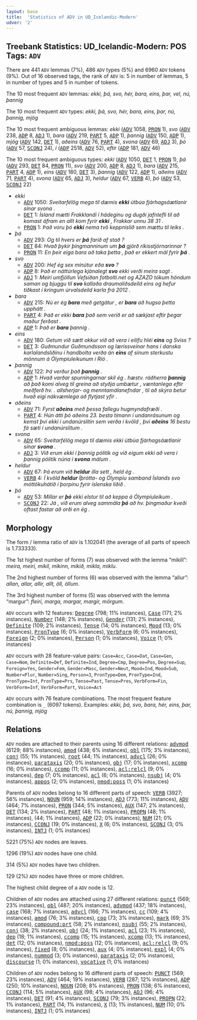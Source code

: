 ```yaml
---
layout: base
title:  'Statistics of ADV in UD_Icelandic-Modern'
udver: '2'
---
```


## Treebank Statistics: UD_Icelandic-Modern: POS Tags: `ADV`

There are 441 `ADV` lemmas (7%), 486 `ADV` types (5%) and 6960 `ADV` tokens (9%).
Out of 16 observed tags, the rank of `ADV` is: 5 in number of lemmas, 5 in number of types and 5 in number of tokens.

The 10 most frequent `ADV` lemmas: <em>ekki, þá, svo, hér, bara, eins, þar, vel, nú, þannig</em>

The 10 most frequent `ADV` types:  <em>ekki, þá, svo, hér, bara, eins, þar, nú, þannig, mjög</em>

The 10 most frequent ambiguous lemmas: <em>ekki</em> (<tt><a href="is_modern-pos-ADV.html">ADV</a></tt> 1058, <tt><a href="is_modern-pos-PRON.html">PRON</a></tt> 1), <em>svo</em> (<tt><a href="is_modern-pos-ADV.html">ADV</a></tt> 238, <tt><a href="is_modern-pos-ADP.html">ADP</a></tt> 8, <tt><a href="is_modern-pos-ADJ.html">ADJ</a></tt> 1), <em>bara</em> (<tt><a href="is_modern-pos-ADV.html">ADV</a></tt> 219, <tt><a href="is_modern-pos-PART.html">PART</a></tt> 5, <tt><a href="is_modern-pos-ADP.html">ADP</a></tt> 1), <em>þannig</em> (<tt><a href="is_modern-pos-ADV.html">ADV</a></tt> 150, <tt><a href="is_modern-pos-ADP.html">ADP</a></tt> 1), <em>mjög</em> (<tt><a href="is_modern-pos-ADV.html">ADV</a></tt> 142, <tt><a href="is_modern-pos-DET.html">DET</a></tt> 1), <em>aðeins</em> (<tt><a href="is_modern-pos-ADV.html">ADV</a></tt> 76, <tt><a href="is_modern-pos-PART.html">PART</a></tt> 4), <em>svona</em> (<tt><a href="is_modern-pos-ADV.html">ADV</a></tt> 69, <tt><a href="is_modern-pos-ADJ.html">ADJ</a></tt> 3), <em>þó</em> (<tt><a href="is_modern-pos-ADV.html">ADV</a></tt> 57, <tt><a href="is_modern-pos-SCONJ.html">SCONJ</a></tt> 24), <em>í</em> (<tt><a href="is_modern-pos-ADP.html">ADP</a></tt> 2518, <tt><a href="is_modern-pos-ADV.html">ADV</a></tt> 52), <em>eftir</em> (<tt><a href="is_modern-pos-ADP.html">ADP</a></tt> 181, <tt><a href="is_modern-pos-ADV.html">ADV</a></tt> 46)

The 10 most frequent ambiguous types:  <em>ekki</em> (<tt><a href="is_modern-pos-ADV.html">ADV</a></tt> 1050, <tt><a href="is_modern-pos-DET.html">DET</a></tt> 1, <tt><a href="is_modern-pos-PRON.html">PRON</a></tt> 1), <em>þá</em> (<tt><a href="is_modern-pos-ADV.html">ADV</a></tt> 293, <tt><a href="is_modern-pos-DET.html">DET</a></tt> 84, <tt><a href="is_modern-pos-PRON.html">PRON</a></tt> 11), <em>svo</em> (<tt><a href="is_modern-pos-ADV.html">ADV</a></tt> 200, <tt><a href="is_modern-pos-ADP.html">ADP</a></tt> 8, <tt><a href="is_modern-pos-ADJ.html">ADJ</a></tt> 1), <em>bara</em> (<tt><a href="is_modern-pos-ADV.html">ADV</a></tt> 215, <tt><a href="is_modern-pos-PART.html">PART</a></tt> 4, <tt><a href="is_modern-pos-ADP.html">ADP</a></tt> 1), <em>eins</em> (<tt><a href="is_modern-pos-ADV.html">ADV</a></tt> 180, <tt><a href="is_modern-pos-DET.html">DET</a></tt> 3), <em>þannig</em> (<tt><a href="is_modern-pos-ADV.html">ADV</a></tt> 122, <tt><a href="is_modern-pos-ADP.html">ADP</a></tt> 1), <em>aðeins</em> (<tt><a href="is_modern-pos-ADV.html">ADV</a></tt> 71, <tt><a href="is_modern-pos-PART.html">PART</a></tt> 4), <em>svona</em> (<tt><a href="is_modern-pos-ADV.html">ADV</a></tt> 65, <tt><a href="is_modern-pos-ADJ.html">ADJ</a></tt> 3), <em>heldur</em> (<tt><a href="is_modern-pos-ADV.html">ADV</a></tt> 67, <tt><a href="is_modern-pos-VERB.html">VERB</a></tt> 4), <em>þó</em> (<tt><a href="is_modern-pos-ADV.html">ADV</a></tt> 53, <tt><a href="is_modern-pos-SCONJ.html">SCONJ</a></tt> 22)


* <em>ekki</em>
  * <tt><a href="is_modern-pos-ADV.html">ADV</a></tt> 1050: <em>Sveitarfélög mega til dæmis <b>ekki</b> útbúa fjárhagsáætlanir sínar svona .</em>
  * <tt><a href="is_modern-pos-DET.html">DET</a></tt> 1: <em>Ísland mætti Frakklandi í hádeginu og dugði jafntefli til að komast áfram en allt kom fyrir <b>ekki</b> , Frakkar unnu 38 31 .</em>
  * <tt><a href="is_modern-pos-PRON.html">PRON</a></tt> 1: <em>Það voru þó <b>ekki</b> nema tvö keppnislið sem mættu til leiks .</em>
* <em>þá</em>
  * <tt><a href="is_modern-pos-ADV.html">ADV</a></tt> 293: <em>Og til hvers er <b>þá</b> farið af stað ?</em>
  * <tt><a href="is_modern-pos-DET.html">DET</a></tt> 84: <em>Hvað þykir þingmanninum um <b>þá</b> gjörð ríkisstjórnarinnar ?</em>
  * <tt><a href="is_modern-pos-PRON.html">PRON</a></tt> 11: <em>En þeir eiga bara að taka þetta , það er ekkert mál fyrir <b>þá</b> .</em>
* <em>svo</em>
  * <tt><a href="is_modern-pos-ADV.html">ADV</a></tt> 200: <em>Hef ég sex mínútur eða <b>svo</b> ?</em>
  * <tt><a href="is_modern-pos-ADP.html">ADP</a></tt> 8: <em>Það er náttúrlega kjánalegt <b>svo</b> ekki verði meira sagt .</em>
  * <tt><a href="is_modern-pos-ADJ.html">ADJ</a></tt> 1: <em>Meiri umfjöllun Vefsíðan fotbolti.net og AZAZO tókum höndum saman og bjuggu til <b>svo</b> kallaða draumaliðsdeild eins og hefur tíðkast í kringum úrvalsdeild karla frá 2012 .</em>
* <em>bara</em>
  * <tt><a href="is_modern-pos-ADV.html">ADV</a></tt> 215: <em>Nú er ég <b>bara</b> með getgátur , er <b>bara</b> að hugsa þetta upphátt .</em>
  * <tt><a href="is_modern-pos-PART.html">PART</a></tt> 4: <em>Það er ekki <b>bara</b> það sem verið er að sækjast eftir þegar maður ferðast .</em>
  * <tt><a href="is_modern-pos-ADP.html">ADP</a></tt> 1: <em>Það er <b>bara</b> þannig .</em>
* <em>eins</em>
  * <tt><a href="is_modern-pos-ADV.html">ADV</a></tt> 180: <em>Getum við sætt okkur við að vera í eilífu hléi <b>eins</b> og Sviss ?</em>
  * <tt><a href="is_modern-pos-DET.html">DET</a></tt> 3: <em>Guðmundur Guðmundsson og lærissveinar hans í danska karlalandsliðinu í handbolta verða án <b>eins</b> af sínum sterkustu mönnum á Ólympíuleikunum í Ríó .</em>
* <em>þannig</em>
  * <tt><a href="is_modern-pos-ADV.html">ADV</a></tt> 122: <em>Þá verður það <b>þannig</b> .</em>
  * <tt><a href="is_modern-pos-ADP.html">ADP</a></tt> 1: <em>Hvað varðar spurningarnar skil ég . hæstv. ráðherra <b>þannig</b> að það komi alveg til greina að styðja umbætur , væntanlega eftir meðferð hv. . allsherjar- og menntamálanefndar , til að skýra betur hvað eigi nákvæmlega að flytjast yfir .</em>
* <em>aðeins</em>
  * <tt><a href="is_modern-pos-ADV.html">ADV</a></tt> 71: <em>Fyrst <b>aðeins</b> með þessa fallegu hugmyndafræði .</em>
  * <tt><a href="is_modern-pos-PART.html">PART</a></tt> 4: <em>Hún átti þó aðeins 23. besta tímann í undanrásunum og kemst því ekki í undanúrslitin sem verða í kvöld , því <b>aðeins</b> 16 bestu fá sæti í undanúrslitum .</em>
* <em>svona</em>
  * <tt><a href="is_modern-pos-ADV.html">ADV</a></tt> 65: <em>Sveitarfélög mega til dæmis ekki útbúa fjárhagsáætlanir sínar <b>svona</b> .</em>
  * <tt><a href="is_modern-pos-ADJ.html">ADJ</a></tt> 3: <em>Við erum ekki í þannig pólitík og við eigum ekki að vera í þannig pólitík núna í <b>svona</b> málum .</em>
* <em>heldur</em>
  * <tt><a href="is_modern-pos-ADV.html">ADV</a></tt> 67: <em>Þá erum við <b>heldur</b> illa sett , held ég .</em>
  * <tt><a href="is_modern-pos-VERB.html">VERB</a></tt> 4: <em>Í kvöld <b>heldur</b> Íþrótta- og Ólympíu samband Íslands svo móttökuhátíð í þorpinu fyrir íslenska liðið .</em>
* <em>þó</em>
  * <tt><a href="is_modern-pos-ADV.html">ADV</a></tt> 53: <em>Millar er <b>þó</b> ekki elstur til að keppa á Ólympíuleikum .</em>
  * <tt><a href="is_modern-pos-SCONJ.html">SCONJ</a></tt> 22: <em>Já , við erum alveg sammála <b>þó</b> að hv. þingmaður kveði oftast fastar að orði en ég .</em>

## Morphology

The form / lemma ratio of `ADV` is 1.102041 (the average of all parts of speech is 1.733333).

The 1st highest number of forms (7) was observed with the lemma “mikill”: <em>meira, meiri, mikil, mikinn, mikið, mikla, miklu</em>.

The 2nd highest number of forms (6) was observed with the lemma “allur”: <em>allan, allar, allir, allt, öll, öllum</em>.

The 3rd highest number of forms (5) was observed with the lemma “margur”: <em>fleiri, marga, margar, margir, mörgum</em>.

`ADV` occurs with 12 features: <tt><a href="is_modern-feat-Degree.html">Degree</a></tt> (798; 11% instances), <tt><a href="is_modern-feat-Case.html">Case</a></tt> (171; 2% instances), <tt><a href="is_modern-feat-Number.html">Number</a></tt> (148; 2% instances), <tt><a href="is_modern-feat-Gender.html">Gender</a></tt> (131; 2% instances), <tt><a href="is_modern-feat-Definite.html">Definite</a></tt> (109; 2% instances), <tt><a href="is_modern-feat-Tense.html">Tense</a></tt> (14; 0% instances), <tt><a href="is_modern-feat-Mood.html">Mood</a></tt> (13; 0% instances), <tt><a href="is_modern-feat-PronType.html">PronType</a></tt> (6; 0% instances), <tt><a href="is_modern-feat-VerbForm.html">VerbForm</a></tt> (6; 0% instances), <tt><a href="is_modern-feat-Foreign.html">Foreign</a></tt> (2; 0% instances), <tt><a href="is_modern-feat-Person.html">Person</a></tt> (1; 0% instances), <tt><a href="is_modern-feat-Voice.html">Voice</a></tt> (1; 0% instances)

`ADV` occurs with 28 feature-value pairs: `Case=Acc`, `Case=Dat`, `Case=Gen`, `Case=Nom`, `Definite=Def`, `Definite=Ind`, `Degree=Cmp`, `Degree=Pos`, `Degree=Sup`, `Foreign=Yes`, `Gender=Fem`, `Gender=Masc`, `Gender=Neut`, `Mood=Ind`, `Mood=Sub`, `Number=Plur`, `Number=Sing`, `Person=3`, `PronType=Dem`, `PronType=Ind`, `PronType=Int`, `PronType=Prs`, `Tense=Past`, `Tense=Pres`, `VerbForm=Fin`, `VerbForm=Inf`, `VerbForm=Part`, `Voice=Act`

`ADV` occurs with 76 feature combinations.
The most frequent feature combination is `_` (6097 tokens).
Examples: <em>ekki, þá, svo, bara, hér, eins, þar, nú, þannig, mjög</em>


## Relations

`ADV` nodes are attached to their parents using 16 different relations: <tt><a href="is_modern-dep-advmod.html">advmod</a></tt> (6129; 88% instances), <tt><a href="is_modern-dep-amod.html">amod</a></tt> (438; 6% instances), <tt><a href="is_modern-dep-obl.html">obl</a></tt> (175; 3% instances), <tt><a href="is_modern-dep-conj.html">conj</a></tt> (55; 1% instances), <tt><a href="is_modern-dep-root.html">root</a></tt> (44; 1% instances), <tt><a href="is_modern-dep-advcl.html">advcl</a></tt> (26; 0% instances), <tt><a href="is_modern-dep-parataxis.html">parataxis</a></tt> (20; 0% instances), <tt><a href="is_modern-dep-obj.html">obj</a></tt> (17; 0% instances), <tt><a href="is_modern-dep-xcomp.html">xcomp</a></tt> (16; 0% instances), <tt><a href="is_modern-dep-ccomp.html">ccomp</a></tt> (11; 0% instances), <tt><a href="is_modern-dep-acl-relcl.html">acl:relcl</a></tt> (9; 0% instances), <tt><a href="is_modern-dep-dep.html">dep</a></tt> (7; 0% instances), <tt><a href="is_modern-dep-acl.html">acl</a></tt> (6; 0% instances), <tt><a href="is_modern-dep-nsubj.html">nsubj</a></tt> (4; 0% instances), <tt><a href="is_modern-dep-appos.html">appos</a></tt> (2; 0% instances), <tt><a href="is_modern-dep-nmod-poss.html">nmod:poss</a></tt> (1; 0% instances)

Parents of `ADV` nodes belong to 16 different parts of speech: <tt><a href="is_modern-pos-VERB.html">VERB</a></tt> (3927; 56% instances), <tt><a href="is_modern-pos-NOUN.html">NOUN</a></tt> (959; 14% instances), <tt><a href="is_modern-pos-ADJ.html">ADJ</a></tt> (773; 11% instances), <tt><a href="is_modern-pos-ADV.html">ADV</a></tt> (464; 7% instances), <tt><a href="is_modern-pos-PRON.html">PRON</a></tt> (344; 5% instances), <tt><a href="is_modern-pos-AUX.html">AUX</a></tt> (147; 2% instances), <tt><a href="is_modern-pos-DET.html">DET</a></tt> (134; 2% instances), <tt><a href="is_modern-pos-PART.html">PART</a></tt> (48; 1% instances), <tt><a href="is_modern-pos-PROPN.html">PROPN</a></tt> (48; 1% instances),  (44; 1% instances), <tt><a href="is_modern-pos-ADP.html">ADP</a></tt> (22; 0% instances), <tt><a href="is_modern-pos-NUM.html">NUM</a></tt> (21; 0% instances), <tt><a href="is_modern-pos-CCONJ.html">CCONJ</a></tt> (19; 0% instances), <tt><a href="is_modern-pos-X.html">X</a></tt> (6; 0% instances), <tt><a href="is_modern-pos-SCONJ.html">SCONJ</a></tt> (3; 0% instances), <tt><a href="is_modern-pos-INTJ.html">INTJ</a></tt> (1; 0% instances)

5221 (75%) `ADV` nodes are leaves.

1296 (19%) `ADV` nodes have one child.

314 (5%) `ADV` nodes have two children.

129 (2%) `ADV` nodes have three or more children.

The highest child degree of a `ADV` node is 12.

Children of `ADV` nodes are attached using 27 different relations: <tt><a href="is_modern-dep-punct.html">punct</a></tt> (569; 23% instances), <tt><a href="is_modern-dep-obl.html">obl</a></tt> (487; 20% instances), <tt><a href="is_modern-dep-advmod.html">advmod</a></tt> (437; 18% instances), <tt><a href="is_modern-dep-case.html">case</a></tt> (168; 7% instances), <tt><a href="is_modern-dep-advcl.html">advcl</a></tt> (166; 7% instances), <tt><a href="is_modern-dep-cc.html">cc</a></tt> (109; 4% instances), <tt><a href="is_modern-dep-amod.html">amod</a></tt> (76; 3% instances), <tt><a href="is_modern-dep-cop.html">cop</a></tt> (73; 3% instances), <tt><a href="is_modern-dep-mark.html">mark</a></tt> (69; 3% instances), <tt><a href="is_modern-dep-compound-prt.html">compound:prt</a></tt> (58; 2% instances), <tt><a href="is_modern-dep-nsubj.html">nsubj</a></tt> (55; 2% instances), <tt><a href="is_modern-dep-conj.html">conj</a></tt> (38; 2% instances), <tt><a href="is_modern-dep-obj.html">obj</a></tt> (24; 1% instances), <tt><a href="is_modern-dep-acl.html">acl</a></tt> (23; 1% instances), <tt><a href="is_modern-dep-dep.html">dep</a></tt> (18; 1% instances), <tt><a href="is_modern-dep-ccomp.html">ccomp</a></tt> (15; 1% instances), <tt><a href="is_modern-dep-xcomp.html">xcomp</a></tt> (13; 1% instances), <tt><a href="is_modern-dep-det.html">det</a></tt> (12; 0% instances), <tt><a href="is_modern-dep-nmod-poss.html">nmod:poss</a></tt> (12; 0% instances), <tt><a href="is_modern-dep-acl-relcl.html">acl:relcl</a></tt> (9; 0% instances), <tt><a href="is_modern-dep-fixed.html">fixed</a></tt> (8; 0% instances), <tt><a href="is_modern-dep-aux.html">aux</a></tt> (4; 0% instances), <tt><a href="is_modern-dep-expl.html">expl</a></tt> (4; 0% instances), <tt><a href="is_modern-dep-nummod.html">nummod</a></tt> (3; 0% instances), <tt><a href="is_modern-dep-parataxis.html">parataxis</a></tt> (2; 0% instances), <tt><a href="is_modern-dep-discourse.html">discourse</a></tt> (1; 0% instances), <tt><a href="is_modern-dep-vocative.html">vocative</a></tt> (1; 0% instances)

Children of `ADV` nodes belong to 16 different parts of speech: <tt><a href="is_modern-pos-PUNCT.html">PUNCT</a></tt> (569; 23% instances), <tt><a href="is_modern-pos-ADV.html">ADV</a></tt> (464; 19% instances), <tt><a href="is_modern-pos-VERB.html">VERB</a></tt> (287; 12% instances), <tt><a href="is_modern-pos-ADP.html">ADP</a></tt> (250; 10% instances), <tt><a href="is_modern-pos-NOUN.html">NOUN</a></tt> (208; 8% instances), <tt><a href="is_modern-pos-PRON.html">PRON</a></tt> (138; 6% instances), <tt><a href="is_modern-pos-CCONJ.html">CCONJ</a></tt> (114; 5% instances), <tt><a href="is_modern-pos-AUX.html">AUX</a></tt> (98; 4% instances), <tt><a href="is_modern-pos-ADJ.html">ADJ</a></tt> (96; 4% instances), <tt><a href="is_modern-pos-DET.html">DET</a></tt> (91; 4% instances), <tt><a href="is_modern-pos-SCONJ.html">SCONJ</a></tt> (79; 3% instances), <tt><a href="is_modern-pos-PROPN.html">PROPN</a></tt> (22; 1% instances), <tt><a href="is_modern-pos-PART.html">PART</a></tt> (14; 1% instances), <tt><a href="is_modern-pos-X.html">X</a></tt> (13; 1% instances), <tt><a href="is_modern-pos-NUM.html">NUM</a></tt> (10; 0% instances), <tt><a href="is_modern-pos-INTJ.html">INTJ</a></tt> (1; 0% instances)

